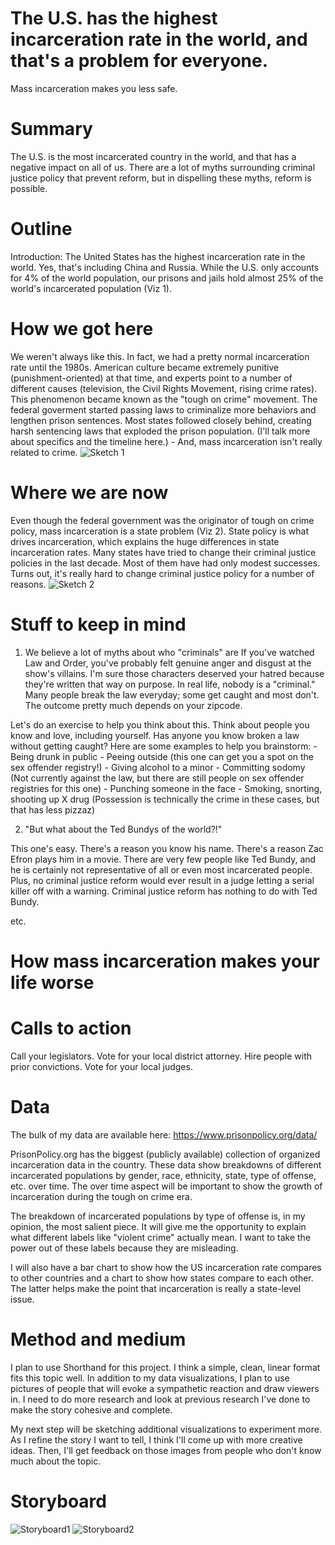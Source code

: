 # The U.S. has the highest incarceration rate in the world, and that's a problem for everyone.
Mass incarceration makes you less safe.
# Summary
The U.S. is the most incarcerated country in the world, and that has a negative impact on all of us. There are a lot of myths surrounding criminal justice policy that prevent reform, but in dispelling these myths, reform is possible.
# Outline
Introduction: The United States has the highest incarceration rate in the world. Yes, that's including China and Russia. While the U.S. only accounts for 4% of the world population, our prisons and jails hold almost 25% of the world's incarcerated population (Viz 1). 

# How we got here
We weren't always like this. In fact, we had a pretty normal incarceration rate until the 1980s. American culture became extremely punitive (punishment-oriented) at that time, and experts point to a number of different causes (television, the Civil Rights Movement, rising crime rates). This phenomenon became known as the "tough on crime" movement. The federal goverment started passing laws to criminalize more behaviors and lengthen prison sentences. Most states followed closely behind, creating harsh sentencing laws that exploded the prison population. (I'll talk more about specifics and the timeline here.) - And, mass incarceration isn't really related to crime.
![Sketch 1](globes.jpg)
# Where we are now
Even though the federal government was the originator of tough on crime policy, mass incarceration is a state problem (Viz 2). State policy is what drives incarceration, which explains the huge differences in state incarceration rates. Many states have tried to change their criminal justice policies in the last decade. Most of them have had only modest successes. Turns out, it's really hard to change criminal justice policy for a number of reasons. 
![Sketch 2](people.jpg)
# Stuff to keep in mind
1. We believe a lot of myths about who "criminals" are
If you've watched Law and Order, you've probably felt genuine anger and disgust at the show's villains. I'm sure those characters deserved your hatred because they're written that way on purpose. In real life, nobody is a "criminal." Many people break the law everyday; some get caught and most don't. The outcome pretty much depends on your zipcode. 

Let's do an exercise to help you think about this. Think about people you know and love, including yourself. Has anyone you know broken a law without getting caught? Here are some examples to help you brainstorm:
      - Being drunk in public
      - Peeing outside (this one can get you a spot on the sex offender registry!)
      - Giving alcohol to a minor
      - Committing sodomy (Not currently against the law, but there are still people on sex offender registries for this one)
      - Punching someone in the face
      - Smoking, snorting, shooting up X drug (Possession is technically the crime in these cases, but that has less pizzaz)
      
2. "But what about the Ted Bundys of the world?!"

This one's easy. There's a reason you know his name. There's a reason Zac Efron plays him in a movie. There are very few people like Ted Bundy, and he is certainly not representative of all or even most incarcerated people. Plus, no criminal justice reform would ever result in a judge letting a serial killer off with a warning. Criminal justice reform has nothing to do with Ted Bundy.

etc.

# How mass incarceration makes your life worse

# Calls to action
Call your legislators.
Vote for your local district attorney.
Hire people with prior convictions.
Vote for your local judges.
# Data

The bulk of my data are available here: https://www.prisonpolicy.org/data/

PrisonPolicy.org has the biggest (publicly available) collection of organized incarceration data in the country. These data show breakdowns of different incarcerated populations by gender, race, ethnicity, state, type of offense, etc. over time. The over time aspect will be important to show the growth of incarceration during the tough on crime era. 

The breakdown of incarcerated populations by type of offense is, in my opinion, the most salient piece. It will give me the opportunity to explain what different labels like "violent crime" actually mean. I want to take the power out of these labels because they are misleading. 

I will also have a bar chart to show how the US incarceration rate compares to other countries and a chart to show how states compare to each other. The latter helps make the point that incarceration is really a state-level issue. 

# Method and medium

I plan to use Shorthand for this project. I think a simple, clean, linear format fits this topic well. In addition to my data visualizations, I plan to use pictures of people that will evoke a sympathetic reaction and draw viewers in. I need to do more research and look at previous research I've done to make the story cohesive and complete. 

My next step will be sketching additional visualizations to experiment more. As I refine the story I want to tell, I think I'll come up with more creative ideas. Then, I'll get feedback on those images from people who don't know much about the topic. 

# Storyboard
![Storyboard1](Storyboard1.png)
![Storyboard2](Storyboard2.png)
